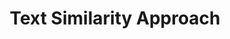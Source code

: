 ---
word: "true"

title: "Text Similarity Approach"

categories: ['']

tags: ['Text', 'Similarity', 'Approach']

arwords: 'قياس تشابه النص'

arexps: []

enwords: ['Text Similarity Approach']

enexps: []

arlexicons: 'ق'

enlexicons: 'T'

authors: ['Ruqayya Roshdy']

translators: ['X']

citations: 'تطبيقات أساسية في المعالجة الآلية للغة العربية'

sources: 'مركز الملك عبدالله بن عبدالعزيز الدولي لخدمة اللغة العربية'

slug: ""
---